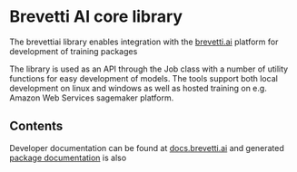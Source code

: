 # Brevetti AI core library
The brevettiai library enables integration with the [brevetti.ai](https://brevetti.ai) platform for development of training packages

The library is used as an API through the Job class with a number of utility functions for easy development of models.
The tools support both local development on linux and windows as well as hosted training on e.g. Amazon Web Services sagemaker platform.

## Contents
Developer documentation can be found at [docs.brevetti.ai](https://docs.brevetti.ai/) and generated [package documentation](https://s3.eu-west-1.amazonaws.com/public.data.criterion.ai/documentation/brevettiai%200.3.7/index.html) is also
